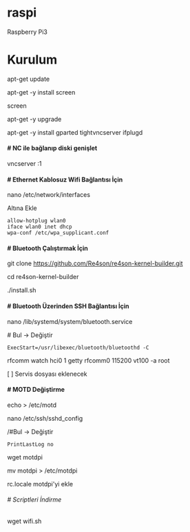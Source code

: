 # raspi
Raspberry Pi3

# Kurulum
apt-get update

apt-get -y install screen

screen

apt-get -y upgrade

apt-get -y install gparted tightvncserver ifplugd

#### # NC ile bağlanıp diski genişlet

vncserver :1

#### # Ethernet Kablosuz Wifi Bağlantısı İçin

nano /etc/network/interfaces

Altına Ekle

```
allow-hotplug wlan0
iface wlan0 inet dhcp
wpa-conf /etc/wpa_supplicant.conf
```

#### # Bluetooth Çalıştırmak İçin

git clone https://github.com/Re4son/re4son-kernel-builder.git

cd re4son-kernel-builder

./install.sh

#### # Bluetooth Üzerinden SSH Bağlantısı İçin

nano /lib/systemd/system/bluetooth.service

\# Bul -> Değiştir

```
ExecStart=/usr/libexec/bluetooth/bluetoothd -C
```
rfcomm watch hci0 1 getty rfcomm0 115200 vt100 -a root

[ ] Servis dosyası eklenecek

#### # MOTD Değiştirme

echo > /etc/motd





nano /etc/ssh/sshd_config

/#Bul -> Değiştir

```
PrintLastLog no
```

wget motdpi

mv motdpi > /etc/motdpi



rc.locale motdpi'yi ekle
 
###### # Scriptleri İndirme

wget wifi.sh


